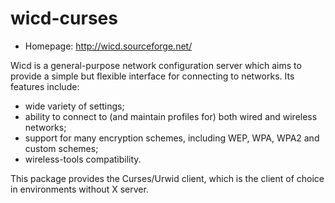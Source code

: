 # wicd-curses

* Homepage: http://wicd.sourceforge.net/

Wicd is a general-purpose network configuration server which aims
 to provide a simple but flexible interface for connecting to networks.
 Its features include:

  * wide variety of settings;
  * ability to connect to (and maintain profiles for) both wired and
    wireless networks;
  * support for many encryption schemes, including WEP, WPA, WPA2 and
    custom schemes;
  * wireless-tools compatibility.

 This package provides the Curses/Urwid client, which is the client
 of choice in environments without X server.
